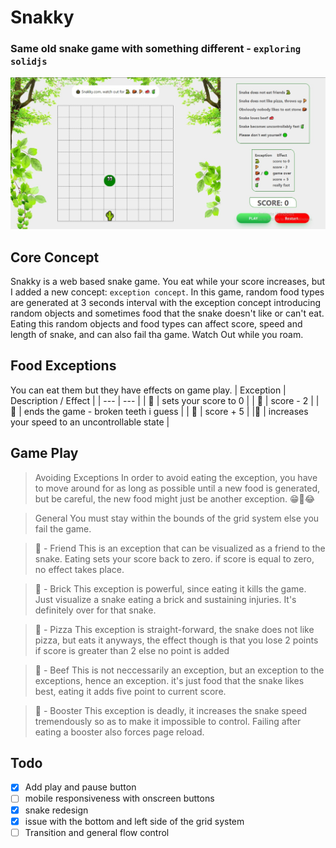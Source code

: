 # Snakky

### Same old snake game with something different - `exploring solidjs`

![Snakky_image](src/assets/snakeimg.jpg)

## Core Concept

Snakky is a web based snake game. You eat while your score increases, but I added a
new concept: `exception concept`. In this game, random food types are generated at 3 
seconds interval with the exception concept introducing random objects and sometimes food
that the snake doesn't like or can't eat. Eating this random objects and food types can affect
score, speed and length of snake, and can also fail tha game. Watch Out while you roam.

## Food Exceptions

You can eat them but they have effects on game play.
| Exception | Description / Effect |
| --- | --- |
| 🐍 | sets your score to 0 |
| 🍕 | score - 2 |
| 🧱 | ends the game - broken teeth i guess |
| 🥩 | score + 5 |
|🧃 | increases your speed to an uncontrollable state |

## Game Play
> Avoiding Exceptions
In order to avoid eating the exception, you have to move around for as long as possible until a new food is generated, but be careful, the new food might just be another exception. 😁🤣😂

> General 
You must stay within the bounds of the grid system else you fail the game. 

> 🐍 - Friend 
This is an exception that can be visualized as a friend to the snake. Eating sets your score back to zero.
if score is equal to zero, no effect takes place.

> 🧱 - Brick
This exception is powerful, since eating it kills the game. Just visualize a snake eating a brick and sustaining injuries. It's definitely over for that snake.

> 🍕 - Pizza 
This exception is straight-forward, the snake does not like pizza, but eats it anyways, the effect though is that 
you lose 2 points if score is greater than 2 else no point is added

> 🥩 - Beef 
This is not neccessarily an exception, but an exception to the exceptions, hence an exception. it's just food that the snake likes best, eating it adds five point to current score.

> 🧃 - Booster 
This exception is deadly, it increases the snake speed tremendously so as to make it impossible to control.
Failing after eating a booster also forces page reload.
## Todo

- [x] Add play and pause button
- [ ] mobile responsiveness with onscreen buttons
- [x] snake redesign
- [x] issue with the bottom and left side of the grid system
- [ ] Transition and general flow control

